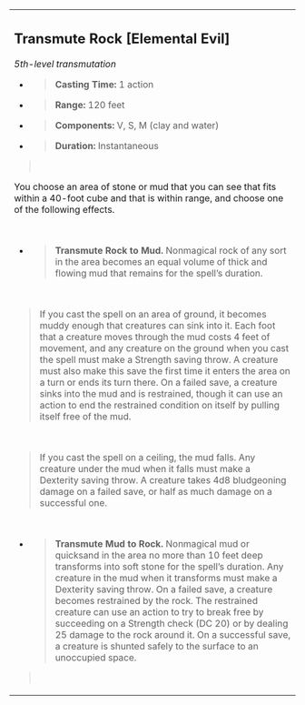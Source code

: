 <table><tbody><tr class="odd"><td><h2 id="transmute-rock-elemental-evil"><strong>Transmute Rock</strong> [Elemental Evil]</h2><p><em>5th-level transmutation</em></p><ul><li><blockquote><p><strong>Casting Time:</strong> 1 action</p></blockquote></li><li><blockquote><p><strong>Range:</strong> 120 feet</p></blockquote></li><li><blockquote><p><strong>Components:</strong> V, S, M (clay and water)</p></blockquote></li><li><blockquote><p><strong>Duration:</strong> Instantaneous</p></blockquote></li></ul><blockquote><p> </p></blockquote><p>You choose an area of stone or mud that you can see that fits within a 40-foot cube and that is within range, and choose one of the following effects.</p><p> </p><ul><li><blockquote><p><strong>Transmute Rock to Mud.</strong> Nonmagical rock of any sort in the area becomes an equal volume of thick and flowing mud that remains for the spell’s duration.</p></blockquote></li></ul><p> </p><blockquote><p>If you cast the spell on an area of ground, it becomes muddy enough that creatures can sink into it. Each foot that a creature moves through the mud costs 4 feet of movement, and any creature on the ground when you cast the spell must make a Strength saving throw. A creature must also make this save the first time it enters the area on a turn or ends its turn there. On a failed save, a creature sinks into the mud and is restrained, though it can use an action to end the restrained condition on itself by pulling itself free of the mud.</p></blockquote><p> </p><blockquote><p>If you cast the spell on a ceiling, the mud falls. Any creature under the mud when it falls must make a Dexterity saving throw. A creature takes 4d8 bludgeoning damage on a failed save, or half as much damage on a successful one.</p></blockquote><p> </p><ul><li><blockquote><p><strong>Transmute Mud to Rock.</strong> Nonmagical mud or quicksand in the area no more than 10 feet deep transforms into soft stone for the spell’s duration. Any creature in the mud when it transforms must make a Dexterity saving throw. On a failed save, a creature becomes restrained by the rock. The restrained creature can use an action to try to break free by succeeding on a Strength check (DC 20) or by dealing 25 damage to the rock around it. On a successful save, a creature is shunted safely to the surface to an unoccupied space.</p></blockquote></li></ul><blockquote><p> </p></blockquote></td></tr></tbody></table>